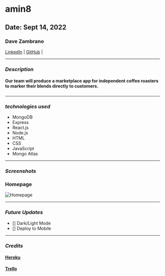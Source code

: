 # amin8

## Date: Sept 14, 2022

### Dave Zambrano

[LinkedIn](https://www.linkedin.com/in/davezambr/) |
[GitHub](https://github.com/dzambr13) |

---

### **_Description_**

#### **Our team will produce a marketplace app for independent coffee roasters to marker their blends directly to customers.**

#####

---

### **_technologies used_**

- MongoDB
- Express
- React.js
- Node.js
- HTML
- CSS
- JavaScript
- Mongo Atlas

---

### **_Screenshots_**

### Homepage

![Homepage]()

---

### **_Future Updates_**

- [] Dark/Light Mode
- [] Deploy to Mobile

---

### **_Credits_**

#### [Heroku]()

#### [Trello]()
